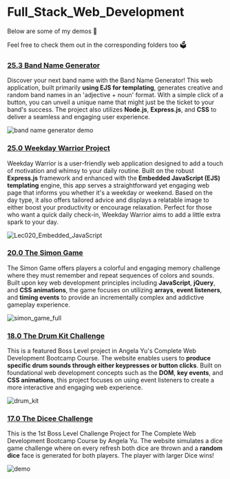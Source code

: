# Full_Stack_Web_Development

Below are some of my demos 🤩

Feel free to check them out in the corresponding folders too 🗳️

### [25.3 Band Name Generator](https://github.com/z-q-ying/full_stack_web_development/tree/1cdc654d3e4f082d28af8c9efabf6ced451070c7/25.3%20Band%20Name%20Generator)
Discover your next band name with the Band Name Generator! This web application, built primarily **using EJS for templating**, generates creative and random band names in an 'adjective + noun' format. With a simple click of a button, you can unveil a unique name that might just be the ticket to your band's success. The project also utilizes **Node.js**, **Express.js**, and **CSS** to deliver a seamless and engaging user experience.

![band name generator demo](https://github.com/z-q-ying/full_stack_web_development/assets/116849653/140ab2d0-42fe-4f49-ba6d-4bfc0ebc4f0a)

### [25.0 Weekday Warrior Project](https://github.com/z-q-ying/full_stack_web_development/tree/6fef3360387827016aac2089190862e8dfcc9e72/25.0%20Weekday%20Warrior%20Project)
Weekday Warrior is a user-friendly web application designed to add a touch of motivation and whimsy to your daily routine. Built on the robust **Express.js** framework and enhanced with the **Embedded JavaScript (EJS) templating** engine, this app serves a straightforward yet engaging web page that informs you whether it's a weekday or weekend. Based on the day type, it also offers tailored advice and displays a relatable image to either boost your productivity or encourage relaxation. Perfect for those who want a quick daily check-in, Weekday Warrior aims to add a little extra spark to your day.

![Lec020_Embedded_JavaScript](https://github.com/z-q-ying/full_stack_web_development/assets/116849653/e30cda8e-4800-4347-bab7-80314fbdaf3c)

### [20.0 The Simon Game](https://github.com/z-q-ying/full_stack_web_development/tree/4fb96ea70b18fd9260da52673c8a683ece9ec5cc/20.0%20The%20Simon%20Game)
The Simon Game offers players a colorful and engaging memory challenge where they must remember and repeat sequences of colors and sounds. Built upon key web development principles including **JavaScript**, **jQuery**, and **CSS animations**, the game focuses on utilizing **arrays**, **event listeners**, and **timing events** to provide an incrementally complex and addictive gameplay experience.

![simon_game_full](https://github.com/z-q-ying/full_stack_web_development/assets/116849653/4959a98e-0421-4387-b8f4-1d1193553950)

### [18.0 The Drum Kit Challenge](https://github.com/z-q-ying/full_stack_web_development/tree/e6bfdb910cb2f0e94c61e0a76cdebf4aad4aec76/18.0%20The%20Drum%20Kit%20Challenge) 
This is a featured Boss Level project in Angela Yu's Complete Web Development Bootcamp Course. The website enables users to **produce specific drum sounds through either keypresses or button clicks**. Built on foundational web development concepts such as the **DOM**, **key events**, and **CSS animations**, this project focuses on using event listeners to create a more interactive and engaging web experience.

![drum_kit](https://github.com/z-q-ying/full_stack_web_development/assets/116849653/7627ea56-8e99-473b-b567-7887f9b6a369)

### [17.0 The Dicee Challenge](https://github.com/z-q-ying/full_stack_web_development/tree/e6bfdb910cb2f0e94c61e0a76cdebf4aad4aec76/17.0%20The%20Dicee%20Challenge) 
This is the 1st Boss Level Challenge Project for The Complete Web Development Bootcamp Course by Angela Yu. The website simulates a dice game challenge where on every refresh both dice are thrown and a **random dice** face is generated for both players. The player with larger Dice wins!

![demo](https://github.com/z-q-ying/full_stack_web_development/assets/116849653/46beccd4-886b-4178-8095-d5270f1ce8f9)




